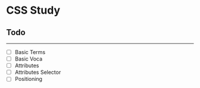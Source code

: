 # CSS Study

## Todo
-------
- [ ] Basic Terms
- [ ] Basic Voca
- [ ] Attributes
- [ ] Attributes Selector
- [ ] Positioning
